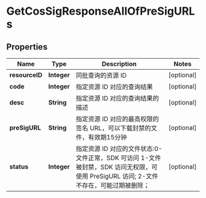 

# GetCosSigResponseAllOfPreSigURLs


## Properties

| Name | Type | Description | Notes |
|------------ | ------------- | ------------- | -------------|
|**resourceID** | **Integer** | 同批查询的资源 ID |  [optional] |
|**code** | **Integer** | 指定资源 ID 对应的查询结果 |  [optional] |
|**desc** | **String** | 指定资源 ID 对应的查询结果的描述 |  [optional] |
|**preSigURL** | **String** | 指定资源 ID 对应的最高权限的签名 URL，可以下载封禁的文件，有效期15分钟 |  [optional] |
|**status** | **Integer** | 指定资源 ID 对应的文件状态:0-文件正常，SDK 可访问 1-文件被封禁，SDK 访问无权限，可使用 PreSigURL 访问; 2-文件不存在，可能过期被删除； |  [optional] |



